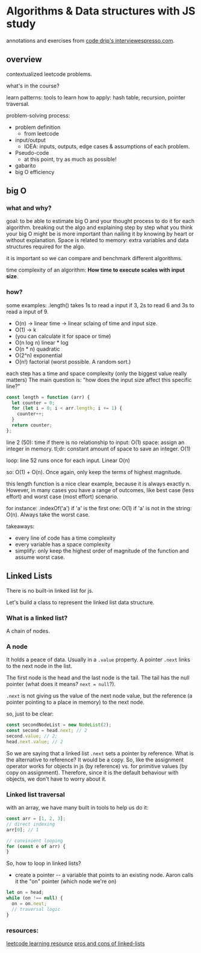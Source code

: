 # Algorithms & Data structures with JS study

annotations and exercises from [code drip's interviewespresso.com](https://interviewespresso.com/).

## overview

contextualized leetcode problems.

what's in the course?

learn patterns: tools to learn how to apply: hash table, recursion, pointer traversal.

problem-solving process:

- problem definition
  - from leetcode
- input/output
  - IOEA: inputs, outputs, edge cases & assumptions of each problem.
- Pseudo-code
  - at this point, try as much as possible!
- gabarito
- big O efficiency

## big O

### what and why?

goal: to be able to estimate big O and your thought process to do it for each algorithm.
breaking out the algo and explaining step by step what you think your big O might be is more important than nailing it by knowing by heart or without explanation.
Space is related to memory: extra variables and data structures required for the algo.

it is important so we can compare and benchmark different algorithms.

time complexity of an algorithm: **How time to execute scales with input size**.

### how?

some examples:
.length() takes 1s to read a input if 3, 2s to read 6 and 3s to read a input of 9.

- O(n) -> linear time -> linear sclaing of time and input size.
- O(1) -> k
- (you can calculate it for space or time)
- O(n log n) linear \* log
- O(n \* n) quadratic
- O(2^n) exponential
- O(n!) factorial (worst possible. A random sort.)

each step has a time and space complexity (only the biggest value really matters)
The main question is: "how does the input size affect this specific line?"

```javascript
const length = function (arr) {
  let counter = 0;
  for (let i = 0; i < arr.length; i += 1) {
    counter++;
  }
  return counter;
};
```

line 2 (50):
time
if there is no relationship to input: O(1)
space:
assign an integer in memory. tl;dr: constant amount of space to save an integer. O(1)

loop:
line 52 runs once for each input. Linear O(n)

so: O(1) + O(n). Once again, only keep the terms of highest magnitude.

this length function is a nice clear example, because it is always exactly n. However, in many cases you have a range of outcomes, like best case (less effort) and worst case (most effort) scenario.

for instance: .indexOf('a') if 'a' is the first one: O(1) if 'a' is not in the string: O(n). Always take the worst case.

takeaways:

- every line of code has a time complexity
- every variable has a space complexity
- simplify: only keep the highest order of magnitude of the function and assume worst case.

## Linked Lists

There is no built-in linked list for js.

Let's build a class to represent the linked list data structure.

### What is a linked list?

A chain of nodes.

### A node

It holds a peace of data. Usually in a `.value` property. A pointer `.next` links to the next node in the list.

The first node is the head and the last node is the tail. The tail has the null pointer (what does it means? `next = null`?).

`.next` is not giving us the value of the next node value, but the reference (a pointer pointing to a place in memory) to the next node.

so, just to be clear:

```js
const secondNodeList = new NodeList(2);
const second = head.next; // 2
second.value; // 2;
head.next.value; // 2
```

So we are saying that a linked list `.next` sets a pointer by reference. What is the alternative to reference? It would be a copy. So, like the assignment operator works for objects in js (by reference) vs. for primitive values (by copy on assignment). Therefore, since it is the default behaviour with objects, we don't have to worry about it.

### Linked list traversal

with an array, we have many built in tools to help us do it:

```js
const arr = [1, 2, 3];
// direct indexing
arr[0]; // 1

// convinient looping
for (const e of arr) {
}
```

So, how to loop in linked lists?

- create a pointer -- a variable that points to an existing node. Aaron calls it the "on" pointer (which node we're on)

```js
let on = head;
while (on !== null) {
  on = on.next;
  // traversal logic
}
```
### resources:
[leetcode learning resource](https://leetcode.com/explore/learn/card/linked-list/)
[pros and cons of linked-lists](https://www.geeksforgeeks.org/advantages-and-disadvantages-of-linked-list/)
